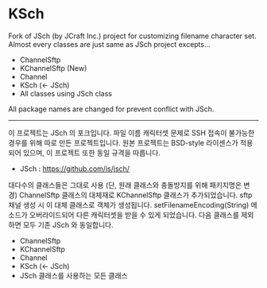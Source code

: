 # KSch

Fork of JSch (by JCraft Inc.) project for customizing filename character set.
Almost every classes are just same as JSch project excepts...

* ChannelSftp
* KChannelSftp (New)
* Channel
* KSch (<- JSch)
* All classes using JSch class

All package names are changed for prevent conflict with JSch.

---------------------------------------

이 프로젝트는 JSch 의 포크입니다.
파일 이름 캐릭터셋 문제로 SSH 접속이 불가능한 경우를 위해 따로 만든 프로젝트입니다.
원본 프로젝트는 BSD-style 라이센스가 적용되어 있으며, 이 프로젝트 또한 동일 규격을 따릅니다.

* JSch : https://github.com/is/jsch/

대다수의 클래스들은 그대로 사용 (단, 원래 클래스와 충돌방지를 위해 패키지명은 변경)
ChannelSftp 클래스의 대체재로 KChannelSftp 클래스가 추가되었습니다.
sftp 채널 생성 시 이 대체 클래스로 객체가 생성됩니다.
setFilenameEncoding(String) 메소드가 오버라이드되어 다른 캐릭터셋을 받을 수 있게 되었습니다.
다음 클래스를 제외하면 모두 기존 JSch 와 동일합니다.

* ChannelSftp
* KChannelSftp
* Channel
* KSch (<- JSch)
* JSch 클래스를 사용하는 모든 클래스